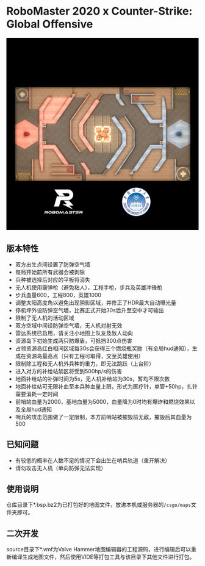 # RoboMaster 2020 x Counter-Strike: Global Offensive
![image](LOGO.png)
## 版本特性
- 双方出生点间设置了防弹空气墙
- 每局开始前所有武器会被剥除
- 兵种被选择后对应的平板将消失
- 无人机使用霰弹枪（避免粘人），工程手枪，步兵及英雄冲锋枪
- 步兵血量600，工程800，英雄1000
- 调整太阳高度角以避免出现阴影区域，并修正了HDR最大自动曝光量
- 停机坪外设防弹空气墙，比赛正式开始30s后升至空中才可输出
- 限制了无人机的活动区域
- 双方空域中间设防弹空气墙，无人机对射无效
- 雷达系统已启用，请关注小地图上队友及敌人动向
- 资源岛下初始生成两只防爆盾，可抵挡300点伤害
- 占领资源岛红白相间区域每30s会获得三个燃烧瓶奖励（有全局hud通知），生成在资源岛最高点（只有工程可取得，交至英雄使用）
- 限制除工程和无人机外兵种的重力，即无法跳跃（上台阶）
- 进入对方的补给站禁区将受到500hp/s的伤害
- 地面补给站的补弹时间为5s，无人机补给站为30s，暂均不限次数
- 地面补给站可无限补血至本兵种血量上限，形式为医疗针，单管+50hp，扎针需要消耗一定时间
- 前哨站血量为2000，基地血量为5000，血量降为0时均有爆炸和燃烧效果以及全局hud通知
- 哨兵的攻击范围做了一定限制，本方前哨站被摧毁前无敌，摧毁后其血量为500

## 已知问题
- 有较低的概率在人数不足的情况下会出生在哨兵轨道（重开解决）
- 请勿攻击无人机（单向防弹无法实现）

## 使用说明
仓库目录下*.bsp.bz2为已打包好的地图文件，放进本机或服务器的`/csgo/maps`文件夹即可。

## 二次开发
source目录下*.vmf为Valve Hammer地图编辑器的工程源码，进行编辑后可以重新编译生成地图文件，然后使用VIDE等打包工具与该目录下其他文件进行打包。